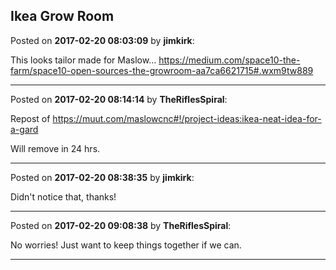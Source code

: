 ## Ikea Grow Room
Posted on **2017-02-20 08:03:09** by **jimkirk**:

This looks tailor made for Maslow...
https://medium.com/space10-the-farm/space10-open-sources-the-growroom-aa7ca6621715#.wxm9tw889

---

Posted on **2017-02-20 08:14:14** by **TheRiflesSpiral**:

Repost of https://muut.com/maslowcnc#!/project-ideas:ikea-neat-idea-for-a-gard

Will remove in 24 hrs.

---

Posted on **2017-02-20 08:38:35** by **jimkirk**:

Didn't notice that, thanks!

---

Posted on **2017-02-20 09:08:38** by **TheRiflesSpiral**:

No worries! Just want to keep things together if we can.

---

